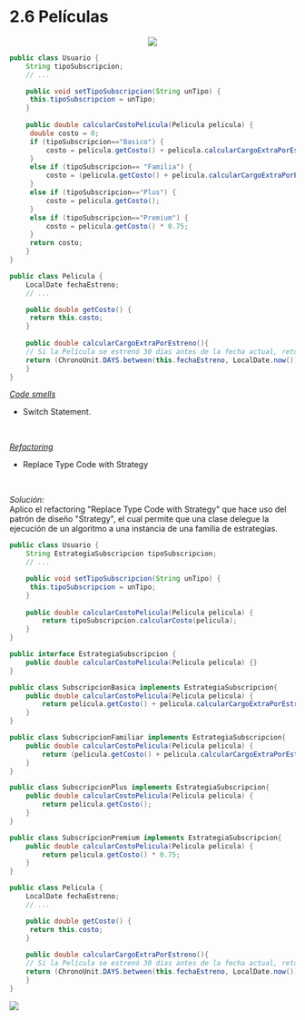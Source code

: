# 2.6 Películas

<div align='center'> 

![](/Ejercicio2/images/ej6.png)

</div>

~~~java
public class Usuario {
    String tipoSubscripcion;
    // ...

    public void setTipoSubscripcion(String unTipo) {
   	 this.tipoSubscripcion = unTipo;
    }
    
    public double calcularCostoPelicula(Pelicula pelicula) {
   	 double costo = 0;
   	 if (tipoSubscripcion=="Basico") {
   		 costo = pelicula.getCosto() + pelicula.calcularCargoExtraPorEstreno();
   	 }
   	 else if (tipoSubscripcion== "Familia") {
   		 costo = (pelicula.getCosto() + pelicula.calcularCargoExtraPorEstreno()) * 0.90;
   	 }
   	 else if (tipoSubscripcion=="Plus") {
   		 costo = pelicula.getCosto();
   	 }
   	 else if (tipoSubscripcion=="Premium") {
   		 costo = pelicula.getCosto() * 0.75;
   	 }
   	 return costo;
    }
}

public class Pelicula {
    LocalDate fechaEstreno;
    // ...

    public double getCosto() {
   	 return this.costo;
    }
    
    public double calcularCargoExtraPorEstreno(){
	// Si la Película se estrenó 30 días antes de la fecha actual, retorna un cargo de 0$, caso contrario, retorna un cargo extra de 300$
   	return (ChronoUnit.DAYS.between(this.fechaEstreno, LocalDate.now()) ) > 30 ? 0 : 300;
    }
}
~~~
<u><i>Code smells</i></u> </br>
   * Switch Statement.
</br> 

<u><i>Refactoring</i></u> </br>
   * Replace Type Code with Strategy
</br> 

<i>Solución:</i></br>
Aplico el refactoring "Replace Type Code with Strategy" que hace uso del patrón de diseño "Strategy", el cual permite que una clase delegue la ejecución de un algoritmo a una instancia de una familia de estrategias.

~~~java
public class Usuario {
    String EstrategiaSubscripcion tipoSubscripcion;
    // ...

    public void setTipoSubscripcion(String unTipo) {
   	 this.tipoSubscripcion = unTipo;
    }
    
    public double calcularCostoPelicula(Pelicula pelicula) {
        return tipoSubscripcion.calcularCosto(pelicula); 
    }
}

public interface EstrategiaSubscripcion {
    public double calcularCostoPelicula(Pelicula pelicula) {}
}

public class SubscripcionBasica implements EstrategiaSubscripcion{
    public double calcularCostoPelicula(Pelicula pelicula) {
        return pelicula.getCosto() + pelicula.calcularCargoExtraPorEstreno();
    }
}

public class SubscripcionFamiliar implements EstrategiaSubscripcion{
    public double calcularCostoPelicula(Pelicula pelicula) {
        return (pelicula.getCosto() + pelicula.calcularCargoExtraPorEstreno()) * 0.90;
    }
}

public class SubscripcionPlus implements EstrategiaSubscripcion{
    public double calcularCostoPelicula(Pelicula pelicula) {
        return pelicula.getCosto();
    }
}

public class SubscripcionPremium implements EstrategiaSubscripcion{
    public double calcularCostoPelicula(Pelicula pelicula) {
        return pelicula.getCosto() * 0.75;
    }
}

public class Pelicula {
    LocalDate fechaEstreno;
    // ...

    public double getCosto() {
   	 return this.costo;
    }
    
    public double calcularCargoExtraPorEstreno(){
	// Si la Película se estrenó 30 días antes de la fecha actual, retorna un cargo de 0$, caso contrario, retorna un cargo extra de 300$
   	return (ChronoUnit.DAYS.between(this.fechaEstreno, LocalDate.now()) ) > 30 ? 0 : 300;
    }
}
~~~

<div> 

![](/Ejercicio2/images/ej06.png)
</div>
